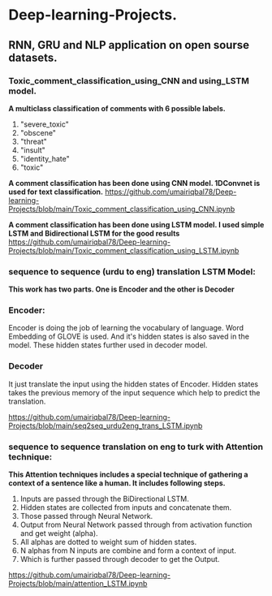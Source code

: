 # Deep-learning-Projects.

## RNN, GRU and NLP application on open sourse datasets.

### Toxic_comment_classification_using_CNN and using_LSTM model.
**A multiclass classification of comments with 6 possible labels.**
1. "severe_toxic"
2. "obscene"
3. "threat"
4. "insult"
5. "identity_hate"
6. "toxic"

**A comment classification has been done using CNN model. 1DConvnet is used for text classification.**
https://github.com/umairiqbal78/Deep-learning-Projects/blob/main/Toxic_comment_classification_using_CNN.ipynb

**A comment classification has been done using LSTM model. I used simple LSTM and Bidirectional LSTM for the good results**
https://github.com/umairiqbal78/Deep-learning-Projects/blob/main/Toxic_comment_classification_using_LSTM.ipynb

### sequence to sequence (urdu to eng) translation LSTM Model:
**This work has two parts. One is Encoder and the other is Decoder**
### Encoder:
Encoder is doing the job of learning the vocabulary of language. Word Embedding of GLOVE is used. And it's hidden states is also saved in the model. These hidden states further used in decoder model.
### Decoder 
It just translate the input using the hidden states of Encoder. Hidden states takes the previous memory of the input sequence which help to predict the translation.

https://github.com/umairiqbal78/Deep-learning-Projects/blob/main/seq2seq_urdu2eng_trans_LSTM.ipynb

### sequence to sequence translation on eng to turk with Attention technique:
**This Attention techniques includes a special technique of gathering a context of a sentence like a human. It includes following steps.**
1. Inputs are passed through the BiDirectional LSTM.
2. Hidden states are collected from inputs and concatenate them.
3. Those passed through Neural Network.
4. Output from Neural Network passed through from activation function and get weight (alpha).
5. All alphas are dotted to weight sum of hidden states.
6. N alphas from N inputs are combine and form a context of input.
7. Which is further passed through decoder to get the Output.

https://github.com/umairiqbal78/Deep-learning-Projects/blob/main/attention_LSTM.ipynb


